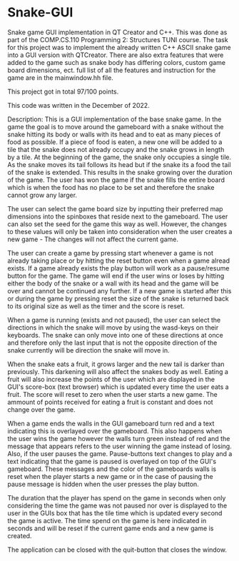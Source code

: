 # Snake-GUI
Snake game GUI implementation in QT Creator and C++. This was done as part of the COMP.CS.110 Programming 2: Structures TUNI course. 
The task for this project was to implement the already written C++ ASCII snake game into a GUI version with QTCreator. 
There are also extra features that were added to the game such as snake body has differing colors, custom game board dimensions, ect.
full list of all the features and instruction for the game are in the mainwindow.hh file. 

This project got in total 97/100 points.

This code was written in the December of 2022. 

Description:
This is a GUI implementation of the base  snake game. In the game the goal
is to move around the gameboard with a snake without the snake hitting its
body or walls with its head and to eat as many pieces of food as possible.
If a piece of food is eaten, a new one will be added to a tile that the
snake does not already occupy and the snake  grows in length by a tile.
At the beginning of the game, the snake only occupies a single tile.
As the snake moves its tail follows its head but if the snake its a food
the tail of the snake is extended. This results in the snake growing over
the duration of the game. The user has won the game if the snake
fills the entire board which is when the food has no place to be set
and therefore the snake cannot grow any larger.
    
The user can select the game board size by inputting their preferred
map dimensions into the spinboxes that reside next to the gameboard.
The user can also set the seed for the game this way as well. However,
the changes to these values will only be taken into consideration when
the user creates a new game - The changes will not affect the current game.

The user can create a game by pressing start whenever a game is not
already taking place or by hitting the reset button even when a game
alread exists. If a game already exists the play button will work as
a pause/resume button for the game. The game will end if the user wins
or loses by hitting either the body of the snake or a wall with its head
and the game will be over and cannot be continued any further.
If a new game is started after this or during the game by pressing reset
the size of the snake is returned back to its original size as well as
the timer and the score is reset.

When a game is running (exists and not paused), the user can
select the directions in which the snake will move by using the
wasd-keys on their keyboards. The snake can only move into one of these
directions at once and therefore only the last input that is not the
opposite direction of the snake currently will be direction the snake
will move in.

When the snake eats a fruit, it grows larger and the new tail is
darker than previously. This darkening will also affect the snakes body
as well. Eating a fruit will also increase the points of the user which
are displayed in the GUI's score-box (text browser) which is updated every
time the user eats a fruit. The score will reset to zero when the user
starts a new game. The ammount of points received for eating a fruit is
constant and does not change over the game.

When a game ends the walls in the GUI gameboard turn red and a
text indicating this is overlayed over the gameboard. This also happens
when the user wins the game however the walls turn green instead of red
and the message that appears refers to the user winning the game instead of
losing. Also, if the user pauses the game. Pause-buttons text changes to
play and a text indicating that the game is paused is overlayed on top of
the GUI's gameboard. These messages and the color of the gameboards walls
is reset when the player starts a new game or in the case of pausing the
pause message is hidden when the user presses the play button.

The duration that the player has spend on the game in seconds when only
considering the time the game was not paused nor over is displayed to
the user in the GUIs box that has the tile time which is updated every
second the game is active. The time spend on the game is here indicated in
seconds and will be reset if the current game ends and a new game is
created.

The application can be closed with the quit-button that closes the
window.
